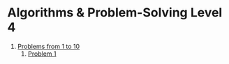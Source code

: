 # Algorithms & Problem-Solving Level 4

1. [Problems from 1 to 10](src/_1_problems_from_1_to_10)
    1. [Problem 1](src/_1_problems_from_1_to_10/_1_1_problem_1)